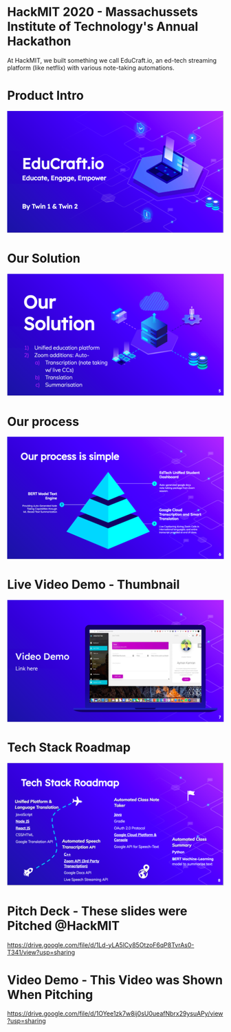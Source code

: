 # HackMIT 2020 - Massachussets Institute of Technology's Annual Hackathon
At HackMIT, we built something we call EduCraft.io, an ed-tech streaming platform (like netflix) with various note-taking automations.


# Product Intro
![](DocsAndAssets/Intro.png)
# Our Solution
![](DocsAndAssets/Solution.png)
# Our process
![](DocsAndAssets/Process.png)
# Live Video Demo - Thumbnail
![](DocsAndAssets/VideoDemoThumbnail.png)
# Tech Stack Roadmap
![](DocsAndAssets/TechStackRoadmap.png)


# Pitch Deck - These slides were Pitched @HackMIT
https://drive.google.com/file/d/1Ld-yLA5lCy85OtzoF6qP8TvrAs0-T341/view?usp=sharing

# Video Demo - This Video was Shown When Pitching 
https://drive.google.com/file/d/1OYee1zk7w8ij0sU0ueafNbrx29ysuAPy/view?usp=sharing
